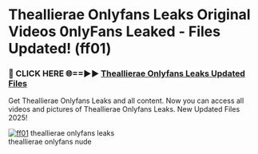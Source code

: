 # Theallierae Onlyfans Leaks Original Videos 0nlyFans Leaked - Files Updated! (ff01)

<h3>🔴 CLICK HERE 🌐==►► <a href="https://tinyurl.com/4seja8ks" rel="nofollow">Theallierae Onlyfans Leaks Updated Files</a></h3>

Get Theallierae Onlyfans Leaks and all content. Now you can access all videos and pictures of Theallierae Onlyfans Leaks. New Updated Files 2025!

[![ff01](https://i.imgur.com/EWjZXRe.gif)](https://tinyurl.com/4seja8ks)
theallierae onlyfans leaks<br>
theallierae onlyfans nude